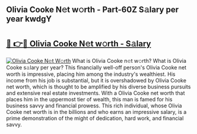 ## Olivia Cooke N𝚎t w𝚘rth - Part-60Z S𝚊lary per year kwdgY

# <h2><a href="http://gc4j2j.nevu.top/?p=Olivia+Cooke">🔗 👉🔴 Olivia Cooke N𝚎t w𝚘rth - S𝚊lary</a></h2>

[![Olivia Cooke N𝚎t W𝚘rth](https://i.imgur.com/Oavwk0R.jpeg)](http://gc4j2j.nevu.top/?p=Olivia+Cooke)
What is Olivia Cooke n𝚎t w𝚘rth? What is Olivia Cooke s𝚊lary per year?
This financially well-off person's Olivia Cooke net worth is impressive, placing him among the industry's wealthiest. His income from his job is substantial, but it is overshadowed by Olivia Cooke net worth, which is thought to be amplified by his diverse business pursuits and extensive real estate investments. With a Olivia Cooke net worth that places him in the uppermost tier of wealth, this man is famed for his business savvy and financial prowess. This rich individual, whose Olivia Cooke net worth is in the billions and who earns an impressive salary, is a prime demonstration of the might of dedication, hard work, and financial savvy.
